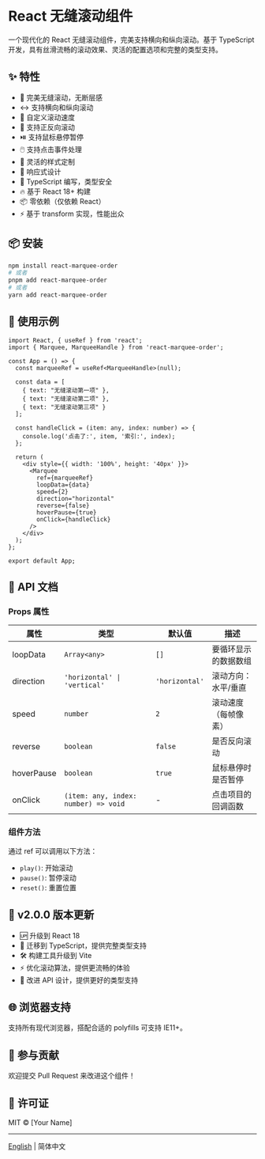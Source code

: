 # React 无缝滚动组件

一个现代化的 React 无缝滚动组件，完美支持横向和纵向滚动。基于 TypeScript 开发，具有丝滑流畅的滚动效果、灵活的配置选项和完整的类型支持。

## ✨ 特性

- 🔄 完美无缝滚动，无断层感
- ↔️ 支持横向和纵向滚动
- 🎯 自定义滚动速度
- 🔁 支持正反向滚动
- ⏯️ 支持鼠标悬停暂停
- 🖱️ 支持点击事件处理
- 🎨 灵活的样式定制
- 📱 响应式设计
- 🚀 TypeScript 编写，类型安全
- 🔥 基于 React 18+ 构建
- 📦 零依赖（仅依赖 React）
- ⚡️ 基于 transform 实现，性能出众

## 📦 安装

```bash
npm install react-marquee-order
# 或者
pnpm add react-marquee-order
# 或者
yarn add react-marquee-order
```

## 🚀 使用示例

```tsx
import React, { useRef } from 'react';
import { Marquee, MarqueeHandle } from 'react-marquee-order';

const App = () => {
  const marqueeRef = useRef<MarqueeHandle>(null);
  
  const data = [
    { text: "无缝滚动第一项" },
    { text: "无缝滚动第二项" },
    { text: "无缝滚动第三项" }
  ];

  const handleClick = (item: any, index: number) => {
    console.log('点击了:', item, '索引:', index);
  };

  return (
    <div style={{ width: '100%', height: '40px' }}>
      <Marquee
        ref={marqueeRef}
        loopData={data}
        speed={2}
        direction="horizontal"
        reverse={false}
        hoverPause={true}
        onClick={handleClick}
      />
    </div>
  );
};

export default App;
```

## 📖 API 文档

### Props 属性

| 属性 | 类型 | 默认值 | 描述 |
|------|------|--------|------|
| loopData | `Array<any>` | `[]` | 要循环显示的数据数组 |
| direction | `'horizontal' \| 'vertical'` | `'horizontal'` | 滚动方向：水平/垂直 |
| speed | `number` | `2` | 滚动速度（每帧像素） |
| reverse | `boolean` | `false` | 是否反向滚动 |
| hoverPause | `boolean` | `true` | 鼠标悬停时是否暂停 |
| onClick | `(item: any, index: number) => void` | - | 点击项目的回调函数 |

### 组件方法

通过 ref 可以调用以下方法：

- `play()`: 开始滚动
- `pause()`: 暂停滚动
- `reset()`: 重置位置

## 🚨 v2.0.0 版本更新

- 🆙 升级到 React 18
- 📝 迁移到 TypeScript，提供完整类型支持
- 🛠️ 构建工具升级到 Vite
- ⚡️ 优化滚动算法，提供更流畅的体验
- 🎯 改进 API 设计，提供更好的类型支持

## 🌐 浏览器支持

支持所有现代浏览器，搭配合适的 polyfills 可支持 IE11+。

## 🤝 参与贡献

欢迎提交 Pull Request 来改进这个组件！

## 📄 许可证

MIT © [Your Name]

---

[English](./README.md) | 简体中文
